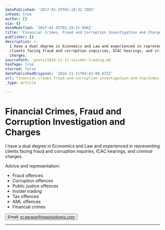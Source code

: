 ```yaml
---
datePublished: '2017-01-25T01:19:32.780Z'
inFeed: true
author: []
via: {}
dateModified: '2017-01-25T01:19:31.896Z'
title: 'Financial Crimes, Fraud and Corruption Investigation and Charges'
publisher: {}
description: >-
  I have a dual degree in Economics and Law and experienced in representing
  clients facing fraud and corruption inquiries, ICAC hearings, and criminal
  charges.  
sourcePath: _posts/2016-11-11-insider-trading.md
hasPage: true
starred: false
datePublishedOriginal: '2016-11-11T04:42:09.672Z'
url: financial-crimes-fraud-and-corruption-investigation-and-cha/index.html
_type: Article

---
```

# Financial Crimes, Fraud and Corruption Investigation and Charges

I have a dual degree in Economics and Law and experienced in representing clients facing fraud and corruption inquiries, ICAC hearings, and criminal charges. 

Advice and representation:

* Fraud offences
* Corruption offences
* Public justice offences 
* Insider trading
* Tax offences
* AML offences
* Financial crimes

<button data-role="cta" style="">Email: m.gerace@mauricebyers.com</button>

---